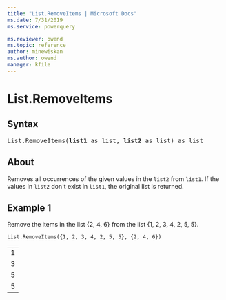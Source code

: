 ```yaml
---
title: "List.RemoveItems | Microsoft Docs"
ms.date: 7/31/2019
ms.service: powerquery

ms.reviewer: owend
ms.topic: reference
author: minewiskan
ms.author: owend
manager: kfile
---
```

# List.RemoveItems

## Syntax

<pre>
List.RemoveItems(<b>list1</b> as list, <b>list2</b> as list) as list
</pre>
  
## About  
Removes all occurrences of the given values in the `list2` from `list1`. If the values in `list2` don't exist in `list1`, the original list is returned.

## Example 1
Remove the items in the list {2, 4, 6} from the list {1, 2, 3, 4, 2, 5, 5}.

```powerquery-m
List.RemoveItems({1, 2, 3, 4, 2, 5, 5}, {2, 4, 6})
```

<table> <tr><td>1</td></tr> <tr><td>3</td></tr> <tr><td>5</td></tr> <tr><td>5</td></tr> </table>
